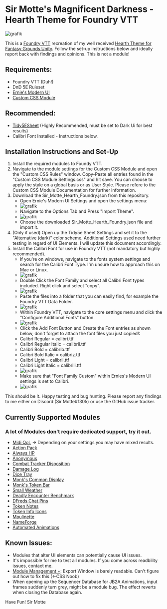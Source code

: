 # Sir Motte's Magnificent Darkness - Hearth Theme for Foundry VTT
![grafik](https://user-images.githubusercontent.com/82598692/215295962-b3991143-a348-492b-ba24-25c6663d12ea.png)


This is a [Foundry VTT](https://foundryvtt.com/) recreation of my well received [Hearth Theme for Fantasy Grounds Unity](https://github.com/SirMotte/FGU-Theme-Hearth).
Follow the set-up instructions below and ideally report back with findings and opinions. This is not a module!

## Requirements:
- Foundry VTT (Duh!)
- DnD 5E Ruleset
- [Ernie's Modern UI](https://github.com/ernieayala/ernies-modern-layout)
- [Custom CSS Module](https://github.com/cswendrowski/FoundryVTT-Custom-CSS)

## Recommended:
- [Tidy5ESheet](https://github.com/sdenec/tidy5e-sheet) (Highly Recommended, must be set to Dark Ui for best results)
- Calibri Font Installed - Instructions below.

## Installation Instructions and Set-Up

1. Install the required modules to Foundy VTT.
2. Navigate to the module settings for the Custom CSS Module and open the "Custom CSS Rules" window. Copy-Paste all entries found in the "Custom CSS Module Settings.css" and hit save. You can choose to apply the style on a global basis or as User Style. Please refere to the Custom CSS Module Documentation for further information.
3. Download the Sir_Motte_Hearth_Foundry.json from this repository.
   - Open Ernie's Modern UI Settings and open the settings menu:
   - ![grafik](https://user-images.githubusercontent.com/82598692/209413448-ac9d63a4-e74f-4050-ba98-a7400adcefcc.png)
   - Navigate to the Options Tab and Press "Import Theme".
   - ![grafik](https://user-images.githubusercontent.com/82598692/209413563-291edba9-3949-4a65-bf66-0b9ab4297828.png)
   - Choose the downloaded Sir_Motte_Hearth_Foundry.json file and import it.
4. (Only if used) Open up the Tidy5e Sheet Settings and set it to the "Alternative (dark)" color scheme. Additional Settings used need further testing in regard of UI Elements. I will update this document accordingly.
5. Install the Calibri Font for use in Foundry VTT (not mandatory but highly recommended).
   - If you're on windows, navigate to the fonts system settings and search for the Calibri Font Type. I'm unsure how to approach this on Mac or Linux.
   - ![grafik](https://user-images.githubusercontent.com/82598692/219111263-b2eb3da7-78ef-4130-91b9-271a918a6c5c.png)
   - Double Click the Font Family and select all Calibri Font types included. Right click and select "copy".
   - ![grafik](https://user-images.githubusercontent.com/82598692/219111688-b214a431-b5e8-4237-b053-7e0073cbc748.png)
   - Paste the files into a folder that you can easily find, for example the Foundry VTT Data Folder.
   - ![grafik](https://user-images.githubusercontent.com/82598692/219112340-4df97917-025b-46e2-8665-3a1b25380cc1.png)
   - Within Foundry VTT, navigate to the core settings menu and click the "Configure Additional Fonts" button.
   - ![grafik](https://user-images.githubusercontent.com/82598692/219110727-b0c3898b-0bf1-428d-befd-aaae721a4d07.png)
   - Click the Add Font Button and Create the Font entries as shown below, don't forget to attach the font files you just copied!:
   - Calibri Regular = calibri.ttf
   - Calibri Regular Italic = calibrii.ttf
   - Calibri Bold = calibrib.ttf
   - Calibri Bold Italic = calibriz.ttf
   - Calibri Light = calibril.ttf
   - Calibri Light Italic = calibrili.ttf
   - ![grafik](https://user-images.githubusercontent.com/82598692/219112725-4fa775f9-6529-4a4b-ab03-58106a02dca6.png)
   - Make sure that "Font Family Custom" within Ernies's Modern UI settings is set to Calibri.
   - ![grafik](https://user-images.githubusercontent.com/82598692/219114063-7663e23c-0c78-4920-9d07-8d2135c68ecb.png)


This should be it. Happy testing and bug hunting. Please report any findings to me either on Discord (Sir Motte#1305) or use the GitHub issue tracker.

## Currently Supported Modules
### A lot of Modules don't require dedicated support, try it out.

- [Midi QoL](https://gitlab.com/tposney/midi-qol) -> Depending on your settings you may have mixed results.
- [Action Pack](https://github.com/teroparvinen/foundry-action-pack)
- [Always HP](https://github.com/ironmonk88/always-hp)
- [Anonymous](https://github.com/reonZ/anonymous)
- [Combat Tracker Disposition](https://github.com/LebombJames/combat-tracker-disposition)
- [Damage Log](https://github.com/cs96and/FoundryVTT-damage-log)
- [Dice Tray](https://gitlab.com/asacolips-projects/foundry-mods/foundry-vtt-dice-calculator)
- [Monk's Common Display](https://github.com/ironmonk88/monks-common-display)
- [Monk's Token Bar](https://github.com/ironmonk88/monks-tokenbar)
- [Small Weather](https://github.com/LeafWulf/smallweather)
- [Deadly Encounter Benchmark](https://github.com/snshatto/deadly-encounter-benchmark)
- [DFreds Chat Pins](https://github.com/DFreds/dfreds-chat-pins)
- [Token Notes](https://wiki.theripper93.com/premium/token-notes)
- [Token Info Icons](https://github.com/jopeek/fvtt-token-info-icons)
- [Moulinette](https://github.com/SvenWerlen/moulinette-core)
- [NameForge](https://gitlab.com/ElvisPereira/nameforge)
- [Automated Animations](https://github.com/otigon/automated-jb2a-animations)


## Known Issues:
- Modules that alter UI elements can potentially cause UI issues.
- It's impossible for me to test all modules. If you come across readbility issues, contact me.
- [Module Management +](https://github.com/mouse0270/module-credits): Export Window is barely readable. Can't figure out how to fix this (<-CSS Noob)
- When opening up the Sequencer Database for JB2A Animations, input frames suddenly turn grey, might be a module bug. The effect reverts when closing the Database again.


Have Fun!
Sir Motte




